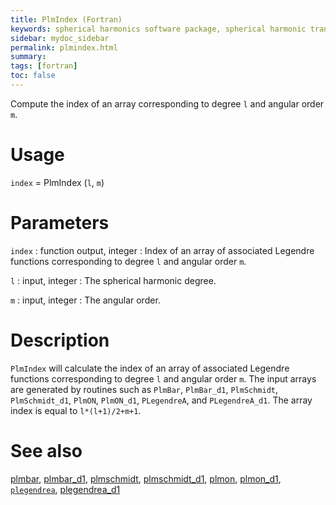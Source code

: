 ```yaml
---
title: PlmIndex (Fortran)
keywords: spherical harmonics software package, spherical harmonic transform, legendre functions, multitaper spectral analysis, fortran, Python, gravity, magnetic field
sidebar: mydoc_sidebar
permalink: plmindex.html
summary:
tags: [fortran]
toc: false
---
```


Compute the index of an array corresponding to degree `l` and angular order `m`.

# Usage

`index` = PlmIndex (`l`, `m`)

# Parameters

`index` : function output, integer
:   Index of an array of associated Legendre functions corresponding to degree `l` and angular order `m`.

`l` : input, integer
:   The spherical harmonic degree.

`m` : input, integer
:   The angular order.

# Description

`PlmIndex` will calculate the index of an array of associated Legendre functions corresponding to degree `l` and angular order `m`. The input arrays are generated by routines such as `PlmBar`, `PlmBar_d1`, `PlmSchmidt`, `PlmSchmidt_d1`, `PlmON`, `PlmON_d1`, `PLegendreA`, and `PLegendreA_d1`. The array index is equal to `l*(l+1)/2+m+1`.

# See also

[plmbar](plmbar.html), [plmbar_d1](plmbar_d1.html), [plmschmidt](plmschmidt.html), [plmschmidt_d1](plmschmidt_d1.html), [plmon](plmon.html), [plmon_d1](plmon_d1.html), [`plegendrea`](plegendrea.html), [plegendrea_d1](plegendrea_d1.html)
